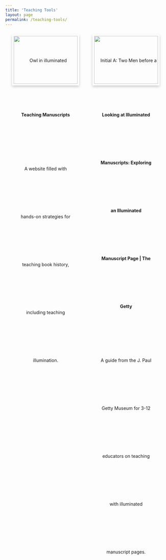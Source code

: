 ```yaml
---
title: 'Teaching Tools'
layout: page
permalink: /teaching-tools/
---
```

<style>
.flex-container {
  display: flex;
  flex-flow: row wrap;
  justify-content: space-around;
  padding: 0;
  margin: 0;
  list-style: none;
}

.card {
  box-shadow: 0 4px 8px 0 rgba(0,0,0,0.2); 
  transition: 0.3s;
  padding: 5px;
  width: 200px;
  height: 150px;
  margin-top: 10px;
  line-height: 150px; 
  text-align: center;
}
.card:hover {box-shadow: 0 8px 16px 0 rgba(0,0,0,0.2);}
.container {padding: 2px 16px;}
.card-link {position: absolute; top: 0; bottom: 0; left: 0; width: 50%;}
.column {float: left; width: 50%;}
.row:after {content: ""; display: table; clear: both;}
</style>

<div class="flex-container">
  <div class="card">
    <img src="https://static.wixstatic.com/media/9c2ff8_6effc03ec4894476b1e044d2a32638f4~mv2.jpg/v1/fill/w_602,h_520,al_c,q_80,usm_0.66_1.00_0.01,enc_auto/313D201B-1C39-4221-909F-3A454C2CAFE3_1_201_a_edited.jpg" alt="Owl in illuminated manuscript" style="width:100%">
    <div class="container">
        <h4><b>Teaching Manuscripts</b></h4>
        <p>A website filled with hands-on strategies for teaching book history, including teaching illumination.</p>
      </div>
    <a href="https://www.teachingmanuscripts.com" class='card-link'></a>
  </div>
  <div class="card">
      <img src="https://www.getty.edu/art/collections/images/m/00514301.jpg" alt="Initial A: Two Men before a King and A Man Speaking to a Family, from the Vidal Mayor, 1290–1310" style="width:100%">
      <div class="container">
        <h4><b>Looking at Illuminated Manuscripts: Exploring an Illuminated Manuscript Page | The Getty</b></h4>
        <p>A guide from the J. Paul Getty Museum for 3-12 educators on teaching with illuminated manuscript pages.</p>
      </div>
    <a href="https://www.getty.edu/education/teachers/classroom_resources/curricula/manuscripts/manuscripts_lesson01.html" class='card-link'></a>
  </div>
</div>

